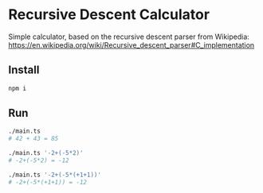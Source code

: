 # Recursive Descent Calculator

Simple calculator, based on the recursive descent parser from Wikipedia:  
https://en.wikipedia.org/wiki/Recursive_descent_parser#C_implementation

## Install

```bash
npm i
```

## Run

```bash
./main.ts 
# 42 + 43 = 85

./main.ts '-2+(-5*2)'
# -2+(-5*2) = -12

./main.ts '-2+(-5*(+1+1))'
# -2+(-5*(+1+1)) = -12
```
